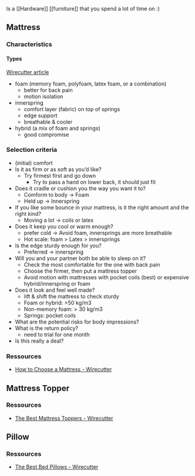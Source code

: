 Is a [[Hardware]] [[furniture]] that you spend a lot of time on :)
## Mattress
### Characteristics
#### Types
[Wirecutter article](https://www.nytimes.com/wirecutter/reviews/mattress-types/)
 - foam (memory foam, polyfoam, latex foam, or a combination)
	 - better for back pain
	 - motion isolation
 - innerspring
	 - comfort layer (fabric) on top of springs
	 - edge support
	 - breathable & cooler
 - hybrid (a mix of foam and springs)
	 - good compromise
### Selection criteria
- (initial) comfort
- Is it as firm or as soft as you’d like?
	- Try firmest first and go down
		- Try to pass a hand on lower back, it should just fit
- Does it cradle or cushion you the way you want it to?
	- Comform to body → Foam
	- Held up → Innerspring
- If you like some bounce in your mattress, is it the right amount and the right kind?
	- Moving a lot → coils or latex
- Does it keep you cool or warm enough?
	- prefer cold → Avoid foam, innersprings are more breathable
	- Hot scale: foam > Latex > innersprings
- Is the edge sturdy enough for you?
	- Preferred → innerspring
- Will you and your partner both be able to sleep on it?
	- Check the most comfortable for the one with back pain
	- Choose the firmer, then put a mattress topper
	- Avoid motion with mattresses with pocket coils (best) or expensive hybrid/innerspring or foam
- Does it look and feel well made?
	- lift & shift the mattress to check sturdy
	- Foam or hybrid: >50 kg/m3
	- Non-memory foam: > 30 kg/m3
	- Springs: pocket coils 
- What are the potential risks for body impressions?
- What is the return policy?
	- need to trial for one month
- Is this really a deal?
### Ressources
- [How to Choose a Mattress - Wirecutter](https://www.nytimes.com/wirecutter/guides/buying-a-mattress/)
## Mattress Topper
### Ressources
- [The Best Mattress Toppers - Wirecutter](https://www.nytimes.com/wirecutter/reviews/best-mattress-toppers/#when-to-get-a-mattress-topper)
## Pillow
### Ressources
- [The Best Bed Pillows - Wirecutter](https://www.nytimes.com/wirecutter/reviews/best-bed-pillows/)